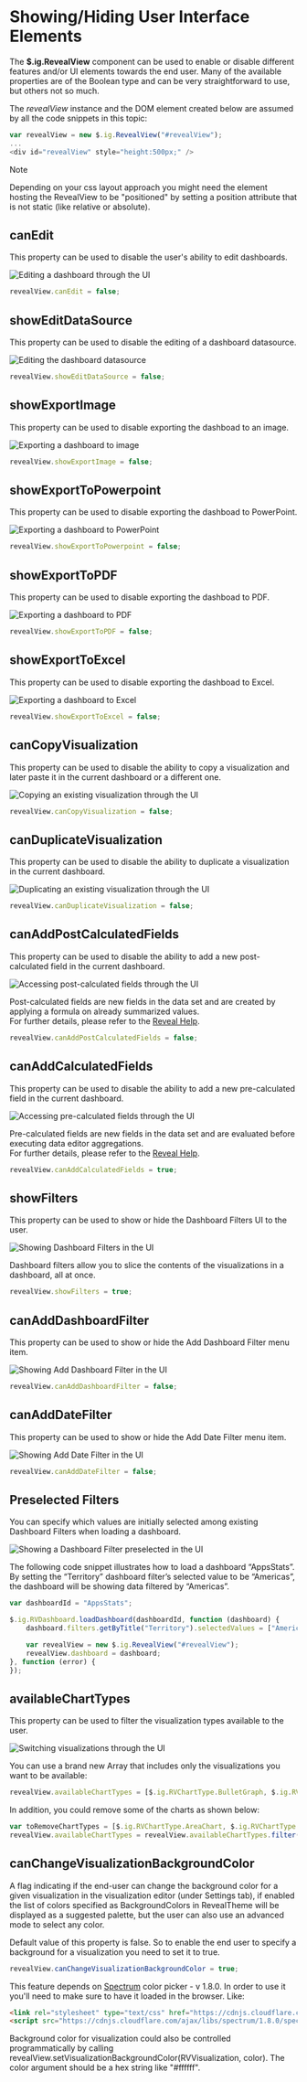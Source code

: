 # Showing/Hiding User Interface Elements

The __$.ig.RevealView__ component can be used to enable or disable different features and/or UI elements towards the end user. Many of the available properties are of the Boolean type and can be very straightforward to use, but others not so much.

The *revealView* instance and the DOM element created below are assumed by all the code snippets in this topic: 

``` js
var revealView = new $.ig.RevealView("#revealView");
...
<div id="revealView" style="height:500px;" />
```


> [!NOTE]
> Depending on your css layout approach you might need the element hosting the RevealView to be "positioned" by setting a position attribute that is not static (like relative or absolute).


## canEdit
This property can be used to disable the user's ability to edit dashboards.

<img src="../../general/images/showing_hiding_elements_edit.png" alt="Editing a dashboard through the UI" class="responsive-img"/>

``` js
revealView.canEdit = false;
```

## showEditDataSource
This property can be used to disable the editing of a dashboard datasource.

<img src="../../general/images/showing-hiding-elements-edit-datasource.png" alt="Editing the dashboard datasource" class="responsive-img"/>

``` js
revealView.showEditDataSource = false;
```

## showExportImage
This property can be used to disable exporting the dashboad to an image.

<img src="../../general/images/showing-hiding-elements-show-export-image.png" alt="Exporting a dashboard to image" class="responsive-img"/>

``` js
revealView.showExportImage = false;
```

## showExportToPowerpoint
This property can be used to disable exporting the dashboad to PowerPoint.

<img src="../../general/images/showing-hiding-elements-show-export-powerpoint.png" alt="Exporting a dashboard to PowerPoint" class="responsive-img"/>

``` js
revealView.showExportToPowerpoint = false;
```

## showExportToPDF
This property can be used to disable exporting the dashboad to PDF.

<img src="../../general/images/showing-hiding-elements-show-export-pdf.png" alt="Exporting a dashboard to PDF" class="responsive-img"/>

``` js
revealView.showExportToPDF = false;
```

## showExportToExcel
This property can be used to disable exporting the dashboad to Excel.

<img src="../../general/images/showing-hiding-elements-show-export-excel.png" alt="Exporting a dashboard to Excel" class="responsive-img"/>

``` js
revealView.showExportToExcel = false;
```

## canCopyVisualization
This property can be used to disable the ability to copy a visualization and later paste it in the current dashboard or a different one.

<img src="../../general/images/showing_hiding_elements_copy.png" alt="Copying an existing visualization through the UI" class="responsive-img"/>

``` js
revealView.canCopyVisualization = false;
```

## canDuplicateVisualization
This property can be used to disable the ability to duplicate a visualization in the current dashboard.

<img src="../../general/images/showing_hiding_elements_duplicate.png" alt="Duplicating an existing visualization through the UI" class="responsive-img"/>

``` js
revealView.canDuplicateVisualization = false;
```

## canAddPostCalculatedFields
This property can be used to disable the ability to add a new post-calculated field in the current dashboard.

<img src="../../general/images/showing_hiding_elements_post_calculated.png" alt="Accessing post-calculated fields through the UI" class="responsive-img"/>

Post-calculated fields are new fields in the data set and are created by applying a formula on already summarized values.  
For further details, please refer to the [Reveal Help](https://help.revealbi.io/en/data-visualizations/fields/calculated-fields/overview.html).

``` js
revealView.canAddPostCalculatedFields = false;
```

## canAddCalculatedFields
This property can be used to disable the ability to add a new pre-calculated field in the current dashboard.

<img src="../../general/images/showing_hiding_elements_pre_calculated.png" alt="Accessing pre-calculated fields through the UI" class="responsive-img"/>

Pre-calculated fields are new fields in the data set and are evaluated before executing data editor aggregations.  
For further details, please refer to the [Reveal Help](https://help.revealbi.io/en/data-visualizations/fields/calculated-fields/overview.html).

``` js
revealView.canAddCalculatedFields = true;
```

## showFilters
This property can be used to show or hide the Dashboard Filters UI to the user.

<img src="../../general/images/showing_hiding_elements_filters.png" alt="Showing Dashboard Filters in the UI" class="responsive-img"/>

Dashboard filters allow you to slice the contents of the visualizations in a dashboard, all at once.

``` js
revealView.showFilters = true;
```

## canAddDashboardFilter
This property can be used to show or hide the Add Dashboard Filter menu item.

<img src="../../general/images/showing-hiding-elements-can-add-dashboard-filter.png" alt="Showing Add Dashboard Filter in the UI" class="responsive-img"/>

``` js
revealView.canAddDashboardFilter = false;
```
## canAddDateFilter
This property can be used to show or hide the Add Date Filter menu item.

<img src="../../general/images/showing-hiding-elements-can-add-date-filter.png" alt="Showing Add Date Filter in the UI" class="responsive-img"/>

``` js
revealView.canAddDateFilter = false;
```

## Preselected Filters
You can specify which values are initially selected among existing Dashboard Filters when loading a dashboard.

<img src="../../general/images/showing_hiding_elements_filters_preselected.png" alt="Showing a Dashboard Filter preselected in the UI" class="responsive-img"/>

The following code snippet illustrates how to load a dashboard “AppsStats”. By setting the “Territory” dashboard filter’s selected value to be “Americas”, the dashboard will be showing data filtered by “Americas”.

``` js
var dashboardId = "AppsStats";

$.ig.RVDashboard.loadDashboard(dashboardId, function (dashboard) {
    dashboard.filters.getByTitle("Territory").selectedValues = ["Americas"];

    var revealView = new $.ig.RevealView("#revealView");
    revealView.dashboard = dashboard;
}, function (error) {
});
```

## availableChartTypes
This property can be used to filter the visualization types available to the user.

<img src="../../general/images/showing_hiding_elements_charts.png" alt="Switching visualizations through the UI" class="responsive-img"/>

You can use a brand new Array that includes only the visualizations you want to be available:

``` js
revealView.availableChartTypes = [$.ig.RVChartType.BulletGraph, $.ig.RVChartType.Choropleth];
```

In addition, you could remove some of the charts as shown below:

```js
var toRemoveChartTypes = [$.ig.RVChartType.AreaChart, $.ig.RVChartType.Indicator, $.ig.RVChartType.IndicatorTarget, $.ig.RVChartType.ScatterMap, $.ig.RVChartType.Choropleth, $.ig.RVChartType.TreeMap];
revealView.availableChartTypes = revealView.availableChartTypes.filter(t => !toRemoveChartTypes.includes(t));

```

<a name="canChangeVisualizationBackgroundColor"></a>
## canChangeVisualizationBackgroundColor
A flag indicating if the end-user can change the background color for a given visualization in the visualization editor (under Settings tab), if enabled the list of colors specified as BackgroundColors in RevealTheme will be displayed as a suggested palette, but the user can also use an advanced mode to select any color.

Default value of this property is false. So to enable the end user to specify a background for a visualization you need to set it to true.

``` csharp
revealView.canChangeVisualizationBackgroundColor = true;
```

This feature depends on [Spectrum](https://github.com/bgrins/spectrum) color picker - v 1.8.0.
In order to use it you'll need to make sure to have it loaded in the browser. Like:

```html
<link rel="stylesheet" type="text/css" href="https://cdnjs.cloudflare.com/ajax/libs/spectrum/1.8.0/spectrum.min.css">
<script src="https://cdnjs.cloudflare.com/ajax/libs/spectrum/1.8.0/spectrum.min.js"></script>
```


Background color for visualization could also be controlled programmatically by calling revealView.setVisualizationBackgroundColor(RVVisualization, color). The color argument should be a hex string like "#ffffff".


